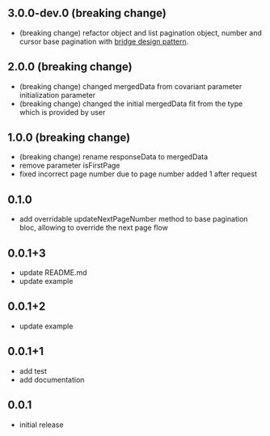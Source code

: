 ## 3.0.0-dev.0 (breaking change)

* (breaking change) refactor object and list pagination object, number and cursor base pagination
  with [bridge design pattern](https://refactoring.guru/design-patterns/bridge).

## 2.0.0 (breaking change)

* (breaking change) changed mergedData from covariant parameter initialization parameter
* (breaking change) changed the initial mergedData fit from the type which is provided by user

## 1.0.0 (breaking change)

* (breaking change) rename responseData to mergedData
* remove parameter isFirstPage
* fixed incorrect page number due to page number added 1 after request

## 0.1.0

* add overridable updateNextPageNumber method to base pagination bloc, allowing to override the next page flow

## 0.0.1+3

* update README.md
* update example

## 0.0.1+2

* update example

## 0.0.1+1

* add test
* add documentation

## 0.0.1

* initial release
